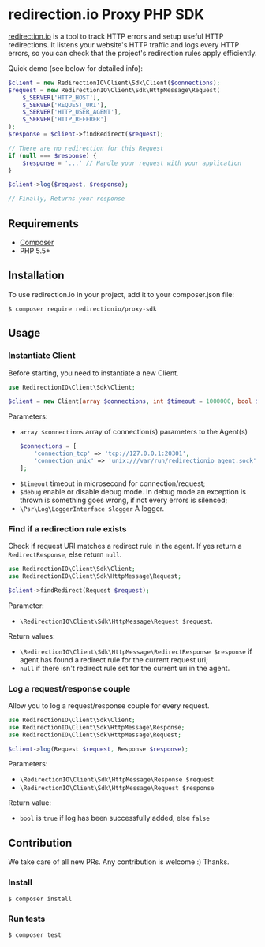 # redirection.io Proxy PHP SDK

[redirection.io](https://redirection.io) is a tool to track HTTP errors and
setup useful HTTP redirections. It listens your website's HTTP traffic and logs
every HTTP errors, so you can check that the project's redirection rules apply
efficiently.

Quick demo (see below for detailed info):

```php
$client = new RedirectionIO\Client\Sdk\Client($connections);
$request = new RedirectionIO\Client\Sdk\HttpMessage\Request(
    $_SERVER['HTTP_HOST'],
    $_SERVER['REQUEST_URI'],
    $_SERVER['HTTP_USER_AGENT'],
    $_SERVER['HTTP_REFERER']
);
$response = $client->findRedirect($request);

// There are no redirection for this Request
if (null === $response) {
    $response = '...' // Handle your request with your application
}

$client->log($request, $response);

// Finally, Returns your response
```

## Requirements

- [Composer](https://getcomposer.org/)
- PHP 5.5+

## Installation

To use redirection.io in your project, add it to your composer.json file:

    $ composer require redirectionio/proxy-sdk

## Usage

### Instantiate Client

Before starting, you need to instantiate a new Client.

```php
use RedirectionIO\Client\Sdk\Client;

$client = new Client(array $connections, int $timeout = 1000000, bool $debug = false, LoggerInterface $logger = null);
```

Parameters:

- `array $connections` array of connection(s) parameters to the Agent(s)
    ```php
    $connections = [
        'connection_tcp' => 'tcp://127.0.0.1:20301',
        'connection_unix' => 'unix:///var/run/redirectionio_agent.sock',
    ];

    ```
- `$timeout` timeout in microsecond for connection/request;
- `$debug` enable or disable debug mode. In debug mode an exception is thrown is something goes wrong, if not every errors is silenced;
- `\Psr\Log\LoggerInterface $logger` A logger.

### Find if a redirection rule exists

Check if request URI matches a redirect rule in the agent. If yes return a
`RedirectResponse`, else return `null`.

```php
use RedirectionIO\Client\Sdk\Client;
use RedirectionIO\Client\Sdk\HttpMessage\Request;

$client->findRedirect(Request $request);
```

Parameter:
- `\RedirectionIO\Client\Sdk\HttpMessage\Request $request`.

Return values:
- `\RedirectionIO\Client\Sdk\HttpMessage\RedirectResponse $response` if agent has found a redirect rule for the current request uri;
- `null` if there isn't redirect rule set for the current uri in the agent.

### Log a request/response couple

Allow you to log a request/response couple for every request.

```php
use RedirectionIO\Client\Sdk\Client;
use RedirectionIO\Client\Sdk\HttpMessage\Response;
use RedirectionIO\Client\Sdk\HttpMessage\Request;

$client->log(Request $request, Response $response);
```

Parameters:
- `\RedirectionIO\Client\Sdk\HttpMessage\Response $request`
- `\RedirectionIO\Client\Sdk\HttpMessage\Request $response`


Return value:
- `bool` is `true` if log has been successfully added, else `false`

## Contribution

We take care of all new PRs. Any contribution is welcome :) Thanks.

### Install

    $ composer install

### Run tests

    $ composer test
